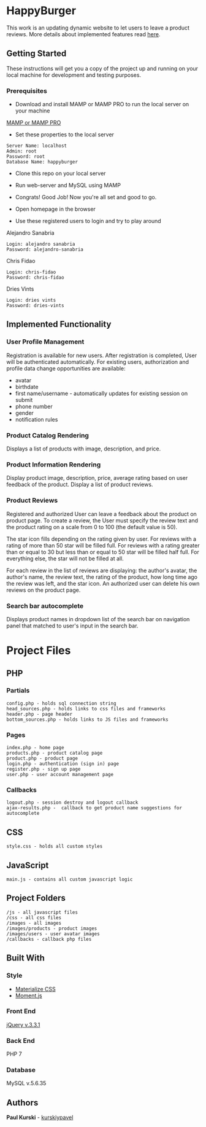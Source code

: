 # HappyBurger

This work is an updating dynamic website to let users to leave a product reviews. More details about implemented features read [here](#implemented_functionality).

## Getting Started

These instructions will get you a copy of the project up and running on your local machine for development and testing purposes.

### Prerequisites

* Download and install MAMP or MAMP PRO to run the local server on your machine

[MAMP or MAMP PRO](https://www.mamp.info/en/)

* Set these properties to the local server

```
Server Name: localhost
Admin: root
Password: root
Database Name: happyburger
```

* Clone this repo on your local server

* Run web-server and MySQL using MAMP

* Congrats! Good Job! Now you're all set and good to go.

* Open homepage in the browser

* Use these registered users to login and try to play around

Alejandro Sanabria
```
Login: alejandro sanabria
Password: alejandro-sanabria
```
Chris Fidao
```
Login: chris-fidao
Password: chris-fidao
```
Dries Vints
```
Login: dries vints
Password: dries-vints
```

## Implemented Functionality

### User Profile Management

Registration is available for new users. After registration is completed, User will be authenticated automatically. For existing users, authorization and profile data change opportunities are available:
* avatar
* birthdate
* first name/username - automatically updates for existing session on submit
* phone number
* gender
* notification rules

### Product Catalog Rendering

Displays a list of products with image, description, and price.

### Product Information Rendering

Display product image, description, price, average rating based on user feedback of the product. Display a list of product reviews.

### Product Reviews

Registered and authorized User can leave a feedback about the product on product page. To create a review, the User must specify the review text and the product rating on a scale from 0 to 100 (the default value is 50). 

The star icon fills depending on the rating given by user. For reviews with a rating of more than 50 star will be filled full. For reviews with a rating greater than or equal to 30 but less than or equal to 50 star will be filled half full. For everything else, the star will not be filled at all.

For each review in the list of reviews are displaying: the author's avatar, the author's name, the review text, the rating of the product, how long time ago the review was left, and the star icon.
An authorized user can delete his own reviews on the product page.

### Search bar autocomplete

Displays product names in dropdown list of the search bar on navigation panel that matched to user's input in the search bar.


# Project Files

## PHP

### Partials

````
config.php - holds sql connection string 
head_sources.php - holds links to css files and frameworks
header.php - page header
bottom_sources.php - holds links to JS files and frameworks
````

### Pages

````
index.php - home page
products.php - product catalog page
product.php - product page
login.php - authentication (sign in) page
register.php - sign up page
user.php - user account management page
````

### Callbacks

```
logout.php - session destroy and logout callback
ajax-results.php -  callback to get product name suggestions for autocomplete
```

## CSS

```
style.css - holds all custom styles
```
 
## JavaScript

```
main.js - contains all custom javascript logic
```

## Project Folders

```
/js - all javascript files
/css - all css files
/images - all images
/images/products - product images
/images/users - user avatar images
/callbacks - callback php files
```

## Built With

### Style

* [Materialize CSS](https://materializecss.com)
* [Moment.js](http://momentjs.com)

### Front End

[jQuery v.3.3.1](https://code.jquery.com/jquery-3.3.1.min.js)

### Back End

PHP 7

### Database

MySQL v.5.6.35

## Authors

**Paul Kurski** - [kurskiypavel](https://github.com/kurskiypavel)
